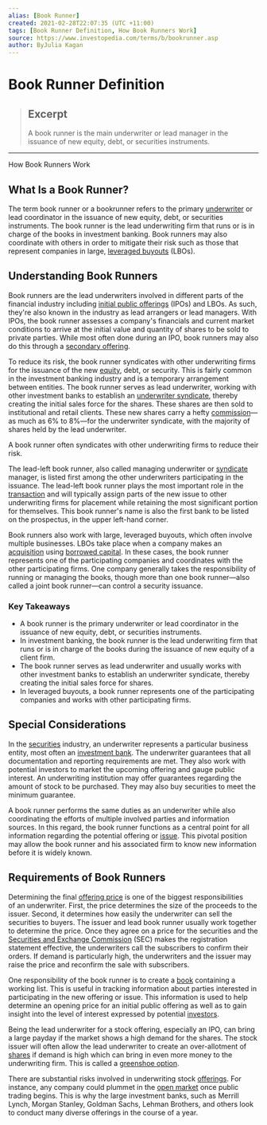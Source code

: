 ```yaml
---
alias: [Book Runner]
created: 2021-02-28T22:07:35 (UTC +11:00)
tags: [Book Runner Definition, How Book Runners Work]
source: https://www.investopedia.com/terms/b/bookrunner.asp
author: ByJulia Kagan
---
```


# Book Runner Definition

> ## Excerpt
> A book runner is the main underwriter or lead manager in the issuance of new equity, debt, or securities instruments.

---

How Book Runners Work
## What Is a Book Runner?

The term book runner or a bookrunner refers to the primary [underwriter](https://www.investopedia.com/terms/u/underwriter.asp) or lead coordinator in the issuance of new equity, debt, or securities instruments. The book runner is the lead underwriting firm that runs or is in charge of the books in investment banking. Book runners may also coordinate with others in order to mitigate their risk such as those that represent companies in large, [leveraged buyouts](https://www.investopedia.com/terms/l/leveragedbuyout.asp) (LBOs).

## Understanding Book Runners

Book runners are the lead underwriters involved in different parts of the financial industry including [initial public offerings](https://www.investopedia.com/terms/i/ipo.asp) (IPOs) and LBOs. As such, they're also known in the industry as lead arrangers or lead managers. With IPOs, the book runner assesses a company's financials and current market conditions to arrive at the initial value and quantity of shares to be sold to private parties. While most often done during an IPO, book runners may also do this through a [secondary offering](https://www.investopedia.com/terms/s/secondaryoffering.asp).

To reduce its risk, the book runner syndicates with other underwriting firms for the issuance of the new [equity](https://www.investopedia.com/terms/e/equity.asp), debt, or security. This is fairly common in the investment banking industry and is a temporary arrangement between entities. The book runner serves as lead underwriter, working with other investment banks to establish an [underwriter syndicate](https://www.investopedia.com/terms/u/underwriter-syndicate.asp), thereby creating the initial sales force for the shares. These shares are then sold to institutional and retail clients. These new shares carry a hefty [commission](https://www.investopedia.com/terms/c/commission.asp)—as much as 6% to 8%—for the underwriter syndicate, with the majority of shares held by the lead underwriter.

A book runner often syndicates with other underwriting firms to reduce their risk.

The lead-left book runner, also called managing underwriter or [syndicate](https://www.investopedia.com/terms/s/syndicate.asp) manager, is listed first among the other underwriters participating in the issuance. The lead-left book runner plays the most important role in the [transaction](https://www.investopedia.com/terms/t/transaction.asp) and will typically assign parts of the new issue to other underwriting firms for placement while retaining the most significant portion for themselves. This book runner's name is also the first bank to be listed on the prospectus, in the upper left-hand corner.

Book runners also work with large, leveraged buyouts, which often involve multiple businesses. LBOs take place when a company makes an [acquisition](https://www.investopedia.com/terms/a/acquisition.asp) using [borrowed capital](https://www.investopedia.com/terms/b/borrowed-capital.asp). In these cases, the book runner represents one of the participating companies and coordinates with the other participating firms. One company generally takes the responsibility of running or managing the books, though more than one book runner—also called a joint book runner—can control a security issuance.

### Key Takeaways

-   A book runner is the primary underwriter or lead coordinator in the issuance of new equity, debt, or securities instruments. 
-   In investment banking, the book runner is the lead underwriting firm that runs or is in charge of the books during the issuance of new equity of a client firm.
-   The book runner serves as lead underwriter and usually works with other investment banks to establish an underwriter syndicate, thereby creating the initial sales force for shares.
-   In leveraged buyouts, a book runner represents one of the participating companies and works with other participating firms.

## Special Considerations

In the [securities](https://www.investopedia.com/terms/s/security.asp) industry, an underwriter represents a particular business entity, most often an [investment bank](https://www.investopedia.com/terms/i/investmentbank.asp). The underwriter guarantees that all documentation and reporting requirements are met. They also work with potential investors to market the upcoming offering and gauge public interest. An underwriting institution may offer guarantees regarding the amount of stock to be purchased. They may also buy securities to meet the minimum guarantee.

A book runner performs the same duties as an underwriter while also coordinating the efforts of multiple involved parties and information sources. In this regard, the book runner functions as a central point for all information regarding the potential offering or [issue](https://www.investopedia.com/terms/i/issue.asp). This pivotal position may allow the book runner and his associated firm to know new information before it is widely known.

## Requirements of Book Runners

Determining the final [offering price](https://www.investopedia.com/terms/o/offeringprice.asp) is one of the biggest responsibilities of an underwriter. First, the price determines the size of the proceeds to the issuer. Second, it determines how easily the underwriter can sell the securities to buyers. The issuer and lead book runner usually work together to determine the price. Once they agree on a price for the securities and the [Securities and Exchange Commission](https://www.investopedia.com/terms/s/sec.asp) (SEC) makes the registration statement effective, the underwriters call the subscribers to confirm their orders. If demand is particularly high, the underwriters and the issuer may raise the price and reconfirm the sale with subscribers.

One responsibility of the book runner is to create a [book](https://www.investopedia.com/terms/b/book.asp) containing a working list. This is useful in tracking information about parties interested in participating in the new offering or issue. This information is used to help determine an opening price for an initial public offering as well as to gain insight into the level of interest expressed by potential [investors](https://www.investopedia.com/terms/i/investor.asp).

Being the lead underwriter for a stock offering, especially an IPO, can bring a large payday if the market shows a high demand for the shares. The stock issuer will often allow the lead underwriter to create an over-allotment of [shares](https://www.investopedia.com/terms/s/shares.asp) if demand is high which can bring in even more money to the underwriting firm. This is called a [greenshoe option](https://www.investopedia.com/terms/g/greenshoe.asp).

There are substantial risks involved in underwriting stock [offerings](https://www.investopedia.com/terms/o/offering.asp). For instance, any company could plummet in the [open market](https://www.investopedia.com/terms/o/open-market.asp) once public trading begins. This is why the large investment banks, such as Merrill Lynch, Morgan Stanley, Goldman Sachs, Lehman Brothers, and others look to conduct many diverse offerings in the course of a year.
